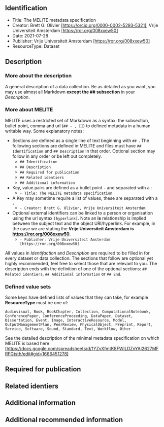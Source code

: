 ## Identification
- Title: The MELITE metadata specification
- Creator: Brett G. Olivier [https://orcid.org/0000-0002-5293-5321], Vrije Universiteit Amsterdam [https://ror.org/008xxew50]
- Date: 2021-07-28 
- Publisher: Vrije Universiteit Amsterdam [https://ror.org/008xxew50]
- ResourceType: Dataset

## Description
### More about the description
 A general description of a data collection. Be as detailed as you want, you may use almost all Markdown **except the ## subsection** in your *Description*. 

### More about MELITE
MELITE uses a restricted set of Markdown as a syntax: the subsection, bullet point, comma and url (`## - , []`) to defined metadata in a human writable way. Some explanatory notes:

- Sections are defined as a single line of text beginning with `## `. The following sections are defined in MELITE and files must have `## Identification` and `## Description` in that order. Optional section may follow in any order or be left out completely. 
  - `## Identification`
  - `## Description`
  - `## Required for publication`
  - `## Related identiers`
  - `## Additional information`
- Key, value pairs are defined as a bullet point ` - ` and separated with a ` : `
  - `- Title: The MELITE metadata specification`
- A Key may sometime require a list of values, these are separated with a ` , `
  - `- Creator: Brett G. Olivier, Vrije Universiteit Amsterdam`
- Optional external identifiers can be linked to a person or organisation using the url syntax `[hyperlink]`. Note an **is** relationship is implied between the subject text and the object URI/hyperlink. For example, in the case we are stating the **Vrije Universiteit Amsterdam is https://ror.org/008xxew50**.
  - `- Publisher: Vrije Universiteit Amsterdam [https://ror.org/008xxew50]`

All values in *Identifaction* and *Description* are required to be filled in for every dataset or data collection. The sections that follow are optional yet highly recommended, feel free to select those that are relevant to you. The description ends with the definition of one of the optional sections: `## Related identiers`, `## Additional information` or `## End`.

### Defined value sets
Some keys have defined lists of values that they can take, for example **ResourceType** must be one of: 

```text
Audiovisual, Book, BookChapter, Collection, ComputationalNotebook, ConferencePaper, ConferenceProceeding, DataPaper, Dataset, Dissertation, Event, Image, InteractiveResource, Model, OutputManagementPlan, PeerReview, PhysicalObject, Preprint, Report, Service, Software, Sound, Standard, Text, Workflow, Other
```

See the detailed description of the minimal metadata specification on which MELITE is based here [https://docs.google.com/spreadsheets/d/1YZvXfmtK8FWILDZnYAI2627MFRFGtsth/edit#gid=1666451278]

## Required for publication

## Related identiers

## Additional information



























## Additional recommended information
